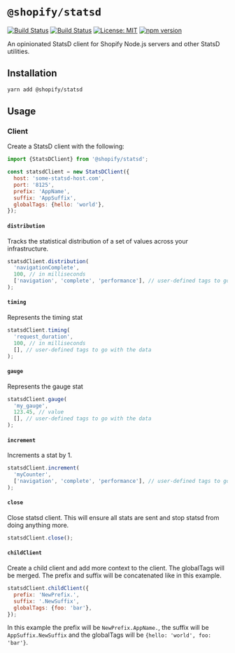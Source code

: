 # `@shopify/statsd`

[![Build Status](https://github.com/Shopify/quilt/workflows/Node-CI/badge.svg?branch=main)](https://github.com/Shopify/quilt/actions?query=workflow%3ANode-CI)
[![Build Status](https://github.com/Shopify/quilt/workflows/Ruby-CI/badge.svg?branch=main)](https://github.com/Shopify/quilt/actions?query=workflow%3ARuby-CI)
[![License: MIT](https://img.shields.io/badge/License-MIT-green.svg)](LICENSE.md) [![npm version](https://badge.fury.io/js/%40shopify%2Fstatsd.svg)](https://badge.fury.io/js/%40shopify%2Fstatsd.svg)

An opinionated StatsD client for Shopify Node.js servers and other StatsD utilities.

## Installation

```bash
yarn add @shopify/statsd
```

## Usage

### Client

Create a StatsD client with the following:

```javascript
import {StatsDClient} from '@shopify/statsd';

const statsdClient = new StatsDClient({
  host: 'some-statsd-host.com',
  port: '8125',
  prefix: 'AppName',
  suffix: 'AppSuffix',
  globalTags: {hello: 'world'},
});
```

#### `distribution`

Tracks the statistical distribution of a set of values across your infrastructure.

```javascript
statsdClient.distribution(
  'navigationComplete',
  100, // in milliseconds
  ['navigation', 'complete', 'performance'], // user-defined tags to go with the data
);
```

#### `timing`

Represents the timing stat

```javascript
statsdClient.timing(
  'request_duration',
  100, // in milliseconds
  [], // user-defined tags to go with the data
);
```

#### `gauge`

Represents the gauge stat

```javascript
statsdClient.gauge(
  'my_gauge',
  123.45, // value
  [], // user-defined tags to go with the data
);
```

#### `increment`

Increments a stat by 1.

```javascript
statsdClient.increment(
  'myCounter',
  ['navigation', 'complete', 'performance'], // user-defined tags to go with the data
);
```

#### `close`

Close statsd client.
This will ensure all stats are sent and stop statsd from doing anything more.

```javascript
statsdClient.close();
```

#### `childClient`

Create a child client and add more context to the client.
The globalTags will be merged.
The prefix and suffix will be concatenated like in this example.

```javascript
statsdClient.childClient({
  prefix: 'NewPrefix.',
  suffix: '.NewSuffix',
  globalTags: {foo: 'bar'},
});
```

In this example the prefix will be `NewPrefix.AppName.`, the suffix will be `AppSuffix.NewSuffix` and the globalTags will be `{hello: 'world', foo: 'bar'}`.
